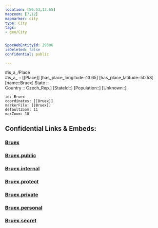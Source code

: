 ```yaml
---
location: [50.53,13.65] 
mapzoom: [7,12] 
mapmarker: city 
type: City
tags:
- geo/City


SpocWebEntityId: 29386
isDeleted: false
confidential: public

---
```

#is_a_/Place  
#is_a_ :: [[Place]] 
[has_place_longitude::13.65] 
[has_place_latitude::50.53] 
[name::Bruex] 
State ::  
Country :: Czech_Rep.] 
[StateId::] 
[Population::] 
[Unknown::] 


```leaflet
id: Bruex
coordinates: [[Bruex]] 
markerFile: [[Bruex]] 
defaultZoom: 11 
maxZoom: 18
```


## Confidential Links & Embeds: 

### [Bruex](/_Standards/Earth/Continent/Europe/Europe~Central/Czech_Republic/regions~Czech_Republic/Ústecký/City/Bruex.md) 

### [Bruex.public](/_public/Earth/Continent/Europe/Europe~Central/Czech_Republic/regions~Czech_Republic/Ústecký/City/Bruex.public.md) 

### [Bruex.internal](/_internal/Earth/Continent/Europe/Europe~Central/Czech_Republic/regions~Czech_Republic/Ústecký/City/Bruex.internal.md) 

### [Bruex.protect](/_protect/Earth/Continent/Europe/Europe~Central/Czech_Republic/regions~Czech_Republic/Ústecký/City/Bruex.protect.md) 

### [Bruex.private](/_private/Earth/Continent/Europe/Europe~Central/Czech_Republic/regions~Czech_Republic/Ústecký/City/Bruex.private.md) 

### [Bruex.personal](/_personal/Earth/Continent/Europe/Europe~Central/Czech_Republic/regions~Czech_Republic/Ústecký/City/Bruex.personal.md) 

### [Bruex.secret](/_secret/Earth/Continent/Europe/Europe~Central/Czech_Republic/regions~Czech_Republic/Ústecký/City/Bruex.secret.md)

